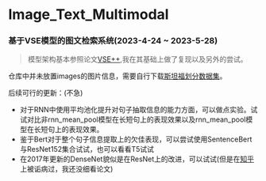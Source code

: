 # Image_Text_Multimodal

### 基于VSE模型的图文检索系统(2023-4-24 ~ 2023-5-28) 
> 模型架构基本参照论文[VSE++](https://github.com/fartashf/vsepp),我在其基础上做了复现以及另外的尝试。

仓库中并未放置images的图片信息，需要自行下载[斯坦福划分数据集](https://cs.stanford.edu/people/karpathy/deepimagesent/)。

后续可行的更新：(不急)
- 对于RNN中使用平均池化提升对句子抽取信息的能力方面，可以做点实验。试试对比非rnn_mean_pool模型在长短句上的表现效果以及rnn_mean_pool模型在长短句上的表现效果。
- 鉴于Bert对于整个句子信息提取上的欠佳表现，可以尝试使用SentenceBert与ResNet152集合试试，也可以看看T5试试
- 在2017年更新的DenseNet貌似是在ResNet上的改进，可以试试(但是在[知乎](https://zhuanlan.zhihu.com/p/37189203)上被诟病过，我还没细看论文)






